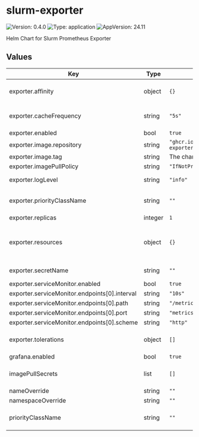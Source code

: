 # slurm-exporter

![Version: 0.4.0](https://img.shields.io/badge/Version-0.4.0-informational?style=flat-square) ![Type: application](https://img.shields.io/badge/Type-application-informational?style=flat-square) ![AppVersion: 24.11](https://img.shields.io/badge/AppVersion-24.11-informational?style=flat-square)

Helm Chart for Slurm Prometheus Exporter

## Values

| Key | Type | Default | Description |
|-----|------|---------|-------------|
| exporter.affinity | object | `{}` |  Set affinity for Kubernetes Pod scheduling. Ref: https://kubernetes.io/docs/concepts/scheduling-eviction/assign-pod-node/#affinity-and-anti-affinity |
| exporter.cacheFrequency | string | `"5s"` |  The amount of time to wait between updating the Slurm restapi cache. Must be greater than 1s and must be parsable by `time.ParseDuration`. |
| exporter.enabled | bool | `true` |  Enables metrics collection. |
| exporter.image.repository | string | `"ghcr.io/slinkyproject/slurm-exporter"` |  Set the image repository to use. |
| exporter.image.tag | string | The chart Version. |  Set the image tag to use. |
| exporter.imagePullPolicy | string | `"IfNotPresent"` |  Set the image pull policy. |
| exporter.logLevel | string | `"info"` |  Set the log level by string (e.g. error, info, debug) or number (e.g. 1..5). |
| exporter.priorityClassName | string | `""` |  Set the priority class to use. Ref: https://kubernetes.io/docs/concepts/scheduling-eviction/pod-priority-preemption/#priorityclass |
| exporter.replicas | integer | `1` |  Set the number of replicas to deploy. |
| exporter.resources | object | `{}` |  Set container resource requests and limits for Kubernetes Pod scheduling. Ref: https://kubernetes.io/docs/concepts/configuration/manage-resources-containers/#resource-requests-and-limits-of-pod-and-container |
| exporter.secretName | string | `""` |  The name of the secret containing a token to communicate with the Slurm REST API. |
| exporter.serviceMonitor.enabled | bool | `true` |  |
| exporter.serviceMonitor.endpoints[0].interval | string | `"10s"` |  |
| exporter.serviceMonitor.endpoints[0].path | string | `"/metrics"` |  |
| exporter.serviceMonitor.endpoints[0].port | string | `"metrics"` |  |
| exporter.serviceMonitor.endpoints[0].scheme | string | `"http"` |  |
| exporter.tolerations | object | `[]` |  Set tolerations for Kubernetes Pod scheduling. Ref: https://kubernetes.io/docs/concepts/scheduling-eviction/taint-and-toleration/ |
| grafana.enabled | bool | `true` |  Enables grafana dashboard. |
| imagePullSecrets | list | `[]` |  Set the secrets for image pull. Ref: https://kubernetes.io/docs/tasks/configure-pod-container/pull-image-private-registry/ |
| nameOverride | string | `""` |  Overrides the name of the release. |
| namespaceOverride | string | `""` |  Overrides the namespace of the release. |
| priorityClassName | string | `""` |  Set the priority class to use. Ref: https://kubernetes.io/docs/concepts/scheduling-eviction/pod-priority-preemption/#priorityclass |

